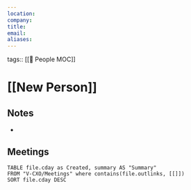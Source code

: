 ```yaml
---
location: 
company:
title: 
email: 
aliases: 
---
```

tags:: [[👥 People MOC]]

# [[New Person]]

## Notes
- 

## Meetings
```dataview
TABLE file.cday as Created, summary AS "Summary"
FROM "V-CXO/Meetings" where contains(file.outlinks, [[]])
SORT file.cday DESC
```